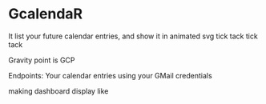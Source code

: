 # GcalendaR
It list your future calendar entries, and show it in animated svg tick tack tick tack

Gravity point is GCP

Endpoints: Your calendar entries using your GMail credentials

making dashboard display like 

